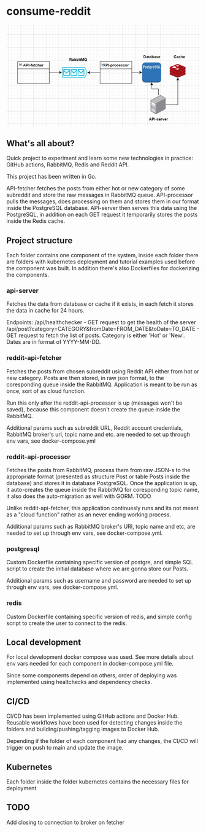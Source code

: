 # consume-reddit

![Alt text](./architecture.JPG "Architecture")

## What's all about?

Quick project to experiment and learn some new technologies in practice: GitHub actions, RabbitMQ, Redis and Reddit API. 

This project has been written in Go.

API-fetcher fetches the posts from either hot or new category of some subreddit and store the raw messages in RabbitMQ queue. API-processor pulls the messages, does processing on them and stores them in our format inside the PostgreSQL database. API-server then serves this data using the PostgreSQL, in addition on each GET request it temporarily stores the posts inside the Redis cache.

## Project structure

Each folder contains one component of the system, inside each folder there are folders with kubernetes deployment and tutorial examples used before the component was built. In addition there's also Dockerfiles for dockerizing the components.

### api-server

Fetches the data from database or cache if it exists, in each fetch it stores the data in cache for 24 hours.

Endpoints:
/api/healthchecker - GET request to get the health of the server
/api/post?category=CATEGORY&fromDate=FROM_DATE&toDate=TO_DATE - GET request to fetch the list of posts. Category is either 'Hot' or 'New'. Dates are in format of YYYY-MM-DD.

### reddit-api-fetcher

Fetches the posts from chosen subreddit using Reddit API either from hot or new category. Posts are then stored, in raw json format, to the coresponding queue inside the RabbitMQ. Application is meant to be run as once, sort of as cloud function.

Run this only after the reddit-api-processor is up (messages won't be saved), because this component doesn't create the queue inside the RabbitMQ.

Additional params such as subreddit URL, Reddit account credentials, RabbitMQ broker's uri, topic name and etc. are needed to set up through env vars, see docker-compose.yml

### reddit-api-processor

Fetches the posts from RabbitMQ, process them from raw JSON-s to the appropriate format (presented as structure Post or table Posts inside the database) and stores it in database PostgreSQL. Once the application is up, it auto-creates the queue inside the RabbitMQ for coresponding topic name, it also does the auto-migration as well with GORM. TODO

Unlike reddit-api-fetcher, this application continuesly runs and its not meant as a "cloud function" rather as an never ending working process.

Additional params such as RabbitMQ broker's URI, topic name and etc,  are needed to set up through env vars, see docker-compose.yml.

### postgresql

Custom Dockerfile containing specific version of postgre, and simple SQL script to create the initial database where we are gonna store our Posts.

Additional params such as username and password are needed to set up through env vars, see docker-compose.yml.

### redis

Custom Dockerfile containing specific version of redis, and simple config script to create the user to connect to the redis.

## Local development

For local development docker compose was used. See more details about env vars needed for each component in docker-compose.yml file.

Since some components depend on others, order of deploying was implemented using healtchecks and dependency checks.

## CI/CD

CI/CD has been implemented using GitHub actions and Docker Hub. Reusable workflows have been used for detecting changes inside the folders and building/pushing/tagging images to Docker Hub.

Depending if the folder of each component had any changes, the CI/CD will trigger on push to main and update the image.

## Kubernetes

Each folder inside the folder kubernetes contains the necessary files for deployment



## TODO

Add closing to connection to broker on fetcher













